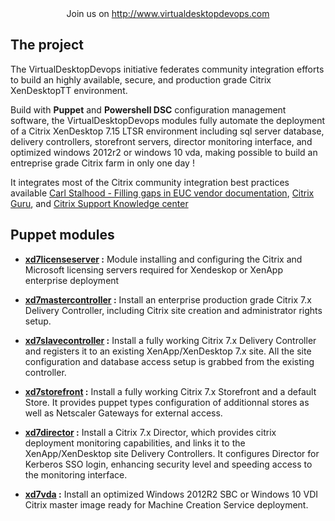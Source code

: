 
<div align="center">Join us on <a href="http://www.virtualdesktopdevops.com">http://www.virtualdesktopdevops.com</a></div>

## The project
The VirtualDesktopDevops initiative federates community integration efforts to build an highly available, secure, and production grade Citrix XenDesktopTT environment.

Build with **Puppet** and **Powershell DSC** configuration management software, the VirtualDesktopDevops modules fully automate the deployment of a Citrix XenDesktop 7.15 LTSR environment including sql server database, delivery controllers, storefront servers, director monitoring interface, and optimized windows 2012r2 or windows 10 vda, making possible to build an entreprise grade Citrix farm in only one day !

It integrates most of the Citrix community integration best practices available [Carl Stalhood - Filling gaps in EUC vendor documentation](http://www.carlstalhood.com/), [Citrix Guru](http://www.citrixguru.com/), and [Citrix Support Knowledge center](https://support.citrix.com)

## Puppet modules
- **[xd7licenseserver](https://virtualdesktopdevops.github.io/xd7licenseserver/) :** Module installing and configuring the Citrix and Microsoft licensing servers required for Xendeskop or XenApp enterprise deployment

- **[xd7mastercontroller](https://virtualdesktopdevops.github.io/xd7mastercontroller/) :** Install an enterprise production grade Citrix 7.x Delivery Controller, including Citrix site creation and administrator rights setup.

- **[xd7slavecontroller](https://virtualdesktopdevops.github.io/xd7slavecontroller/) :** Install a fully working Citrix 7.x Delivery Controller and registers it to an existing XenApp/XenDesktop 7.x site. All the site configuration and database access setup is grabbed from the existing controller.

- **[xd7storefront](https://virtualdesktopdevops.github.io/xd7storefront/) :** Install a fully working Citrix 7.x Storefront and a default Store. It provides puppet types configuration of additionnal stores as well as Netscaler Gateways for external access.

- **[xd7director](https://virtualdesktopdevops.github.io/xd7director/) :** Install a Citrix 7.x Director, which provides citrix deployment monitoring capabilities, and links it to the XenApp/XenDesktop site Delivery Controllers. It configures Director for Kerberos SSO login, enhancing security level and speeding access to the monitoring interface.

- **[xd7vda](https://virtualdesktopdevops.github.io/xd7vda/) :** Install an optimized Windows 2012R2 SBC or Windows 10 VDI Citrix master image ready for Machine Creation Service deployment.
